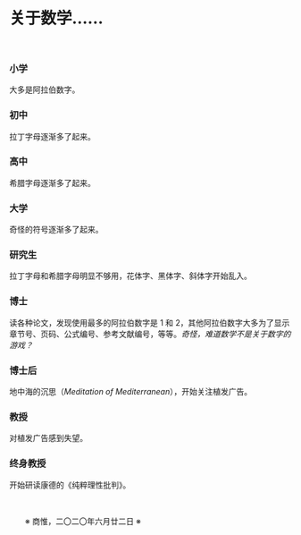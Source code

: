# 关于数学……

&emsp;&emsp;

### 小学

大多是阿拉伯数字。

### 初中

拉丁字母逐渐多了起来。

### 高中

希腊字母逐渐多了起来。

### 大学

奇怪的符号逐渐多了起来。

### 研究生

拉丁字母和希腊字母明显不够用，花体字、黑体字、斜体字开始乱入。

### 博士

读各种论文，发现使用最多的阿拉伯数字是 1 和 2，其他阿拉伯数字大多为了显示章节号、页码、公式编号、参考文献编号，等等。*奇怪，难道数学不是关于数字的游戏？*

### 博士后

地中海的沉思（*Meditation of Mediterranean*），开始关注植发广告。

### 教授

对植发广告感到失望。

### 终身教授

开始研读康德的《纯粹理性批判》。

&emsp;&emsp;

&emsp;&emsp;※ 商惟，二〇二〇年六月廿二日 ※